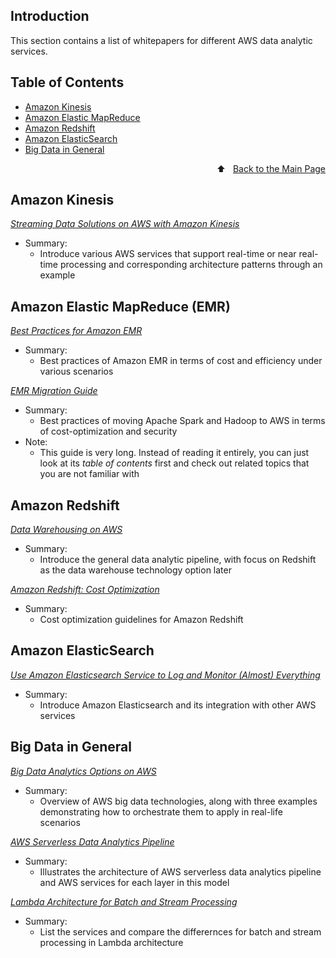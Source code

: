 ## Introduction
This section contains a list of whitepapers for different AWS data analytic services. 

## Table of Contents
- [Amazon Kinesis](#Amazon-Kinesis)
- [Amazon Elastic MapReduce](#Amazon-Elastic-MapReduce-(EMR))
- [Amazon Redshift](#Amazon-Redshift)
- [Amazon ElasticSearch](#Amazon-ElasticSearch)
- [Big Data in General](#General)

<div style="text-align: right"> ⬆️  &nbsp; <a href="./README.md">Back to the Main Page</a> </div>


## Amazon Kinesis 
[*Streaming Data Solutions on AWS with Amazon Kinesis*](https://d0.awsstatic.com/whitepapers/whitepaper-streaming-data-solutions-on-aws-with-amazon-kinesis.pdf)
- Summary: 
    - Introduce various AWS services that support real-time or near real-time processing and corresponding architecture patterns through an example

## Amazon Elastic MapReduce (EMR)
[*Best Practices for Amazon EMR*](https://d0.awsstatic.com/whitepapers/aws-amazon-emr-best-practices.pdf)
- Summary: 
    - Best practices of Amazon EMR in terms of cost and efficiency under various scenarios


[*EMR Migration Guide*](https://d1.awsstatic.com/whitepapers/amazon_emr_migration_guide.pdf)
- Summary: 
    - Best practices of moving Apache Spark and Hadoop to AWS in terms of cost-optimization and security
- Note: 
    - This guide is very long. Instead of reading it entirely, you can just look at its *table of contents* first and check out related topics that you are not familiar with

## Amazon Redshift
[*Data Warehousing on AWS*](https://d0.awsstatic.com/whitepapers/enterprise-data-warehousing-on-aws.pdf)
- Summary: 
    - Introduce the general data analytic pipeline, with focus on Redshift as the data warehouse technology option later

[*Amazon Redshift: Cost Optimization*](https://d1.awsstatic.com/whitepapers/amazon-redshift-cost-optimization.pdf)
- Summary: 
    - Cost optimization guidelines for Amazon Redshift


## Amazon ElasticSearch
[*Use Amazon Elasticsearch Service to Log and Monitor (Almost) Everything*](https://d0.awsstatic.com/whitepapers/whitepaper-use-amazon-elasticsearch-to-log-and-monitor-almost-everything.pdf?ref=wellarchitected)
- Summary: 
    - Introduce Amazon Elasticsearch and its integration with other AWS services

## Big Data in General
[*Big Data Analytics Options on AWS*](https://d0.awsstatic.com/whitepapers/Big_Data_Analytics_Options_on_AWS.pdf)
- Summary: 
    - Overview of AWS big data technologies, along with three examples demonstrating how to orchestrate them to apply in real-life scenarios

[*AWS Serverless Data Analytics Pipeline*](https://d1.awsstatic.com/whitepapers/aws-serverless-data-analytics-pipeline.pdf?did=wp_card&trk=wp_card)
- Summary: 
    - Illustrates the architecture of AWS serverless data analytics pipeline and AWS services for each layer in this model

[*Lambda Architecture for Batch and Stream Processing*](https://d1.awsstatic.com/whitepapers/lambda-architecure-on-for-batch-aws.pdf)
- Summary: 
    - List the services and compare the differernces for batch and stream processing in Lambda architecture

